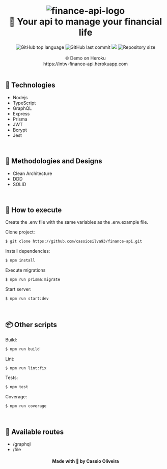 <h1 align="center">
    <img src="https://i.ibb.co/pzbWcrM/finance-api-logo.png" alt="finance-api-logo" border="0">
    <br>
    🌟 Your api to manage your financial life
</h1>

<div align="center">
  <tr><img alt="GitHub top language" src="https://img.shields.io/github/languages/top/cassiosilva93/finance-api.svg"><tr>
  <tr><img alt="GitHub last commit" src="https://img.shields.io/github/last-commit/cassiosilva93/finance-api.svg"><tr>
  <tr><img src="https://codecov.io/gh/cassiosilva93/finance-api/branch/main/graph/badge.svg?token=C52HGZG6IV"/><tr>
  <tr><img alt="Repository size" src="https://img.shields.io/github/repo-size/cassiosilva93/finance-api.svg"><tr>
</div>

<br>

<div align="center">
  🌐 Demo on Heroku
  <br>
  <a>https://intw-finance-api.herokuapp.com<a>
</div>

<br>

## 🚀 Technologies

- Nodejs
- TypeScript
- GraphQL
- Express
- Prisma
- JWT
- Bcrypt
- Jest

<br>

## 🎨 Methodologies and Designs

- Clean Architecture
- DDD
- SOLID

<br>

## 🏃 How to execute

Create the .env file with the same variables as the .env.example file.

Clone project:

```bash
$ git clone https://github.com/cassiosilva93/finance-api.git
```

Install dependencies:

```bash
$ npm install
```

Execute migrations

```bash
$ npm run prisma:migrate
```

Start server:

```bash
$ npm run start:dev
```

<br>

## 📦 Other scripts

Build:

```bash
$ npm run build
```

Lint:

```bash
$ npm run lint:fix
```

Tests:

```bash
$ npm test
```

Coverage:

```bash
$ npm run coverage
```

<br>

## 🔱 Available routes

- /graphql
- /file

<h4 align="center">Made with 💙 by Cassio Oliveira</h4>
